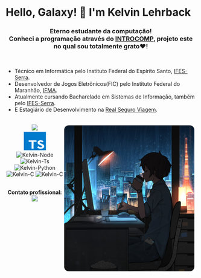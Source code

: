 

# Hello, Galaxy! 👋 I'm Kelvin Lehrback
<h3 align="center"> 
    Eterno estudante da computação!</br> Conheci a programação através do <a href="https://introcomp.ufes.br/" target="_blank">INTROCOMP</a>, projeto este no qual sou totalmente grato❤️!
</h3>

<br>

<div align="left">
  <ul>
    <li>Técnico em Informática pelo Instituto Federal do Espírito Santo, <a href="https://serra.ifes.edu.br/" target="_blank">IFES-Serra</a>.
    </li>
    <li>
      Desenvolvedor de Jogos Eletrônicos(FIC) pelo Instituto Federal do Maranhão,  <a href="https://portal.ifma.edu.br/inicio/" target="_blank">IFMA</a>.
    </li>
    <li>
      Atualmente cursando Bacharelado em Sistemas de Informação, também pelo <a href="https://serra.ifes.edu.br/" target="_blank">IFES-Serra</a>.
    </li>
     <li>
      E Estagiário de Desenvolvimento na <a href="https://www.seguroviagem.srv.br/" target="_blank">Real Seguro Viagem</a>.
    </li>
  </ul>
</div>

<br>
<!-- Stats and image -->
<div>
  <img align="right" src="./images/art3.png" width="350"/>

  <div align="center">
    <img height="172" src="https://github-readme-stats-eight-theta.vercel.app/api/top-langs/?username=GodKelvin&layout=compact&langs_count=8&theme=radical"/>
    <br>
    <img alt="Kelvin-Ts" height="50" width="60" src="https://raw.githubusercontent.com/devicons/devicon/master/icons/typescript/typescript-plain.svg">
    <img alt="Kelvin-Node" height="50" width="60" src="https://cdn.jsdelivr.net/gh/devicons/devicon/icons/nodejs/nodejs-plain-wordmark.svg">
    <img alt="Kelvin-Ts" height="50" width="60" src="https://cdn.jsdelivr.net/gh/devicons/devicon/icons/postgresql/postgresql-plain-wordmark.svg" />
    <img alt="Kelvin-Python" height="50" width="60" src="https://cdn.jsdelivr.net/gh/devicons/devicon/icons/python/python-original-wordmark.svg">
    <img alt="Kelvin-C" height="50" width="60" src="https://cdn.jsdelivr.net/gh/devicons/devicon/icons/c/c-original.svg"/>
    <img alt="Kelvin-C" height="50" width="60" src="https://cdn.jsdelivr.net/gh/devicons/devicon/icons/ruby/ruby-plain-wordmark.svg"/>
  </div>
</div>
<br>
<div align="center">
  <p>
    <b>Contato profissional: </b>
    <br>
    <a href="https://www.linkedin.com/in/kelvin-lehrback/" target="_blank"><img src="https://img.shields.io/badge/-LinkedIn-%230077B5?style=for-the-badge&logo=linkedin&logoColor=white" target="_blank"></a>
  </p>
</div>